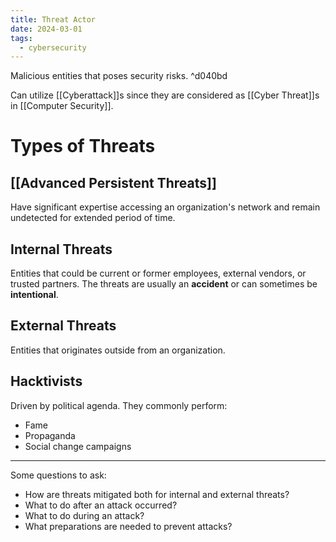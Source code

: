```yaml
---
title: Threat Actor
date: 2024-03-01
tags:
  - cybersecurity
---
```


Malicious entities that poses security risks. ^d040bd

Can utilize [[Cyberattack]]s since they are considered as [[Cyber Threat]]s in [[Computer Security]].

# Types of Threats

## [[Advanced Persistent Threats]]

Have significant expertise accessing an organization's network and remain undetected for extended period of time.

## Internal Threats

Entities that could be current or former employees, external vendors, or trusted partners.
The threats are usually an **accident** or can sometimes be **intentional**.

## External Threats

Entities that originates outside from an organization.

## Hacktivists

Driven by political agenda.
They commonly perform:

- Fame
- Propaganda
- Social change campaigns

---

Some questions to ask:

- How are threats mitigated both for internal and external threats?
- What to do after an attack occurred?
- What to do during an attack?
- What preparations are needed to prevent attacks?